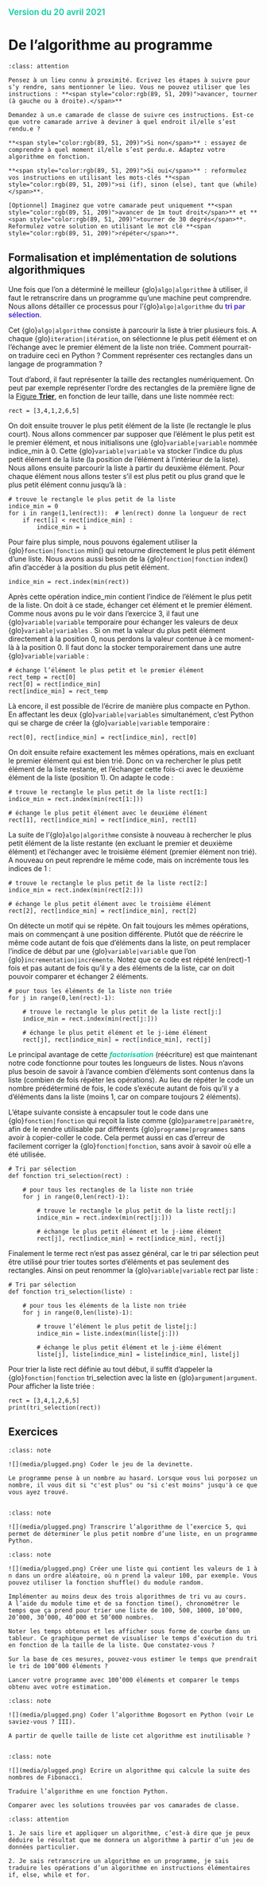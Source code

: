 <span style="color:rgb(13, 204, 166);font-weight:600; font-size:1.2em">Version du 20 avril 2021</span>

De l’algorithme au programme
============================

````{admonition} Matière à réfléchir II
:class: attention

Pensez à un lieu connu à proximité. Ecrivez les étapes à suivre pour s’y rendre, sans mentionner le lieu. Vous ne pouvez utiliser que les instructions : **<span style="color:rgb(89, 51, 209)">avancer, tourner (à gauche ou à droite).</span>**

Demandez à un.e camarade de classe de suivre ces instructions. Est-ce que votre camarade arrive à deviner à quel endroit il/elle s’est rendu.e ?

**<span style="color:rgb(89, 51, 209)">Si non</span>** : essayez de comprendre à quel moment il/elle s’est perdu.e. Adaptez votre algorithme en fonction. 

**<span style="color:rgb(89, 51, 209)">Si oui</span>** : reformulez vos instructions en utilisant les mots-clés **<span style="color:rgb(89, 51, 209)">si (if), sinon (else), tant que (while)</span>**.

[Optionnel] Imaginez que votre camarade peut uniquement **<span style="color:rgb(89, 51, 209)">avancer de 1m tout droit</span>** et **<span style="color:rgb(89, 51, 209)">tourner de 30 degrés</span>**. Reformulez votre solution en utilisant le mot clé **<span style="color:rgb(89, 51, 209)">répéter</span>**.

````

## Formalisation et implémentation de solutions algorithmiques

Une fois que l’on a déterminé le meilleur {glo}`algo|algorithme` à utiliser, il faut le retranscrire dans un programme qu’une machine peut comprendre. Nous allons détailler ce processus pour l’{glo}`algo|algorithme` du **<span style="color:rgb(89, 51, 209)">tri par sélection</span>**. 

Cet {glo}`algo|algorithme` consiste à parcourir la liste à trier plusieurs fois. A chaque {glo}`iteration|itération`, on sélectionne le plus petit élément et on l’échange avec le premier élément de la liste non triée. Comment pourrait-on traduire ceci en Python ? Comment représenter ces rectangles dans un langage de programmation ? 

Tout d’abord, il faut représenter la taille des rectangles numériquement. On peut par exemple représenter l’ordre des rectangles de la première ligne de la <a href="../algorithmes-classiques/eleve.html#fig-trier">Figure **Trier**</a>, en fonction de leur taille, dans une liste nommée  rect:

```
rect = [3,4,1,2,6,5]
```

On doit ensuite trouver le plus petit élément de la liste (le rectangle le plus court). Nous allons commencer par supposer que l’élément le plus petit est le premier élément, et nous initialisons une {glo}`variable|variable` nommée indice_min à 0. Cette {glo}`variable|variable` va stocker l’indice du plus petit élément de la liste (la position de l’élément à l’intérieur de la liste). Nous allons ensuite parcourir la liste à partir du deuxième élément. Pour chaque élément nous allons tester s’il est plus petit ou plus grand que le plus petit élément connu jusqu’à là :

```
# trouve le rectangle le plus petit de la liste
indice_min = 0 
for i in range(1,len(rect)):  # len(rect) donne la longueur de rect
    if rect[i] < rect[indice_min] :
        indice_min = i
```

Pour faire plus simple, nous pouvons également utiliser la {glo}`fonction|fonction` min() qui retourne directement le plus petit élément d’une liste. Nous avons aussi besoin de la {glo}`fonction|fonction` index() afin d’accéder à la position du plus petit élément.

```
indice_min = rect.index(min(rect))
```

Après cette opération indice_min contient l’indice de l’élément le plus petit de la liste. On doit à ce stade, échanger cet élément et le premier élément. Comme nous avons pu le voir dans l’exercice 3, il faut une {glo}`variable|variable` temporaire pour échanger les valeurs de deux {glo}`variable|variables` . Si on met la valeur du plus petit élément directement à la position 0, nous perdons la valeur contenue à ce moment-là à la position 0. Il faut donc la stocker temporairement dans une autre {glo}`variable|variable`  :

```
# échange l’élément le plus petit et le premier élément
rect_temp = rect[0]
rect[0] = rect[indice_min]
rect[indice_min] = rect_temp
```

Là encore, il est possible de l’écrire de manière plus compacte en Python. En affectant les deux {glo}`variable|variables` simultanément, c’est Python qui se charge de créer la {glo}`variable|variable` temporaire :


```
rect[0], rect[indice_min] = rect[indice_min], rect[0]
```

On doit ensuite refaire exactement les mêmes opérations, mais en excluant le premier élément qui est bien trié. Donc on va rechercher le plus petit élément de la liste restante, et l’échanger cette fois-ci avec le deuxième élément de la liste (position 1). On adapte le code :


```
# trouve le rectangle le plus petit de la liste rect[1:]
indice_min = rect.index(min(rect[1:]))

# échange le plus petit élément avec le deuxième élément
rect[1], rect[indice_min] = rect[indice_min], rect[1]
```

La suite de l’{glo}`algo|algorithme` consiste à nouveau à rechercher le plus petit élément de la liste restante (en excluant le premier et deuxième élément) et l’échanger avec le troisième élément (premier élément non trié). A nouveau on peut reprendre le même code, mais on incrémente tous les indices de 1 :

```
# trouve le rectangle le plus petit de la liste rect[2:]
indice_min = rect.index(min(rect[2:]))

# échange le plus petit élément avec le troisième élément
rect[2], rect[indice_min] = rect[indice_min], rect[2]
```

On détecte un motif qui se répète. On fait toujours les mêmes opérations, mais on commençant à une position différente. Plutôt que de réécrire le même code autant de fois que d’éléments dans la liste, on peut remplacer l’indice de début par une {glo}`variable|variable` que l’on {glo}`incrementation|incrémente`. Notez que ce code est répété len(rect)-1 fois et pas autant de fois qu’il y a des éléments de la liste, car on doit pouvoir comparer et échanger 2 éléments. 

```
# pour tous les éléments de la liste non triée
for j in range(0,len(rect)-1):

	# trouve le rectangle le plus petit de la liste rect[j:]
	indice_min = rect.index(min(rect[j:]))

    # échange le plus petit élément et le j-ième élément
    rect[j], rect[indice_min] = rect[indice_min], rect[j]
```

Le principal avantage de cette ***<span style="color:rgb(13, 204, 166)">factorisation</span>*** (réécriture) est que maintenant notre code fonctionne pour toutes les longueurs de listes. Nous n’avons plus besoin de savoir à l’avance combien d’éléments sont contenus dans la liste (combien de fois répéter les opérations). Au lieu de répéter le code un nombre prédéterminé de fois, le code s’exécute autant de fois qu’il y a d’éléments dans la liste (moins 1, car on compare toujours 2 éléments).

L’étape suivante consiste à encapsuler tout le code dans une {glo}`fonction|fonction` qui reçoit la liste comme {glo}`parametre|paramètre`, afin de le rendre utilisable par différents {glo}`programme|programmes` sans avoir à copier-coller le code. Cela permet aussi en cas d’erreur de facilement corriger la {glo}`fonction|fonction`, sans avoir à savoir où elle a été utilisée.

```
# Tri par sélection
def fonction tri_selection(rect) :
    
    # pour tous les rectangles de la liste non triée
    for j in range(0,len(rect)-1):
   
        # trouve le rectangle le plus petit de la liste rect[j:] 
        indice_min = rect.index(min(rect[j:]))
 
        # échange le plus petit élément et le j-ième élément
        rect[j], rect[indice_min] = rect[indice_min], rect[j]
```

Finalement le terme rect n’est pas assez général, car le tri par sélection peut être utilisé pour trier toutes sortes d’éléments et pas seulement des rectangles. Ainsi on peut renommer la {glo}`variable|variable` rect par liste :


```
# Tri par sélection
def fonction tri_selection(liste) :
    
    # pour tous les éléments de la liste non triée
    for j in range(0,len(liste)-1):
   
        # trouve l’élément le plus petit de liste[j:]
	    indice_min = liste.index(min(liste[j:]))
 
        # échange le plus petit élément et le j-ième élément
        liste[j], liste[indice_min] = liste[indice_min], liste[j]
```

Pour trier la liste rect définie au tout début, il suffit d’appeler la {glo}`fonction|fonction` tri_selection avec la liste en {glo}`argument|argument`. Pour afficher la liste triée :

```
rect = [3,4,1,2,6,5]
print(tri_selection(rect))
```

<!-- ````{admonition} Question philosophique

:class: note

Tout algorithme peut être exprimé sous forme de programme. 

Mais est-ce que derrière chaque programme se cache un algorithme ?

```` 
-->




## Exercices 

````{admonition} Exercice 16
:class: note

![](media/plugged.png) Coder le jeu de la devinette.

Le programme pense à un nombre au hasard. Lorsque vous lui porposez un nombre, il vous dit si "c'est plus" ou "si c'est moins" jusqu'à ce que vous ayez trouvé.
 
````

````{admonition} Exercice 17
:class: note

![](media/plugged.png) Transcrire l’algorithme de l’exercice 5, qui permet de déterminer le plus petit nombre d’une liste, en un programme Python.

````

````{admonition} Exercice 18
:class: note

![](media/plugged.png) Créer une liste qui contient les valeurs de 1 à n dans un ordre aléatoire, où n prend la valeur 100, par exemple. Vous pouvez utiliser la fonction shuffle() du module random.

Implémenter au moins deux des trois algorithmes de tri vu au cours.
A l’aide du module time et de sa fonction time(), chronométrer le temps que ça prend pour trier une liste de 100, 500, 1000, 10’000, 20’000, 30’000, 40’000 et 50’000 nombres. 

Noter les temps obtenus et les afficher sous forme de courbe dans un tableur. Ce graphique permet de visualiser le temps d’exécution du tri en fonction de la taille de la liste. Que constatez‑vous ?

Sur la base de ces mesures, pouvez-vous estimer le temps que prendrait le tri de 100’000 éléments ?

Lancer votre programme avec 100’000 éléments et comparer le temps obtenu avec votre estimation.

````


````{admonition} Exercice 19
:class: note

![](media/plugged.png) Coder l’algorithme Bogosort en Python (voir Le saviez-vous ? III). 

A partir de quelle taille de liste cet algorithme est inutilisable ?
 
````





````{admonition} Exercice 20
:class: note

![](media/plugged.png) Ecrire un algorithme qui calcule la suite des nombres de Fibonacci. 

Traduire l’algorithme en une fonction Python. 

Comparer avec les solutions trouvées par vos camarades de classe.
````


````{admonition} Ai-je compris ?
:class: attention

1. Je sais lire et appliquer un algorithme, c’est-à dire que je peux déduire le résultat que me donnera un algorithme à partir d’un jeu de données particulier.

2. Je sais retranscrire un algorithme en un programme, je sais traduire les opérations d’un algorithme en instructions élémentaires if, else, while et for.

````



